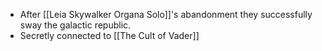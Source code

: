 
- After [[Leia Skywalker Organa Solo]]'s abandonment they successfully sway the galactic republic. 
- Secretly connected to [[The Cult of Vader]]